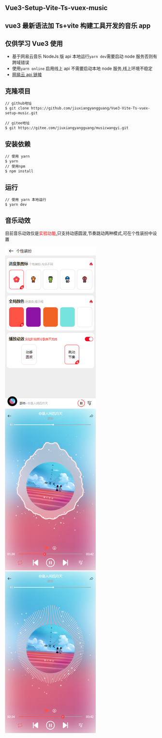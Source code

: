 ## **Vue3-Setup-Vite-Ts-vuex-music**

## vue3 最新语法加 Ts+vite 构建工具开发的音乐 app

## 仅供学习 Vue3 使用

- 基于网易云音乐 NodeJs 版 api 本地运行`yarn dev`需要启动 node 服务否则有跨域错误
- 使用`yarn online` 启用线上 api 不需要启动本地 node 服务,线上环境不稳定
- [网易云 api 链接](https://github.com/Binaryify/NeteaseCloudMusicApi)

## 克隆项目

```shell
// github地址
$ git clone https://github.com/jiuxiangyangguang/Vue3-Vite-Ts-vuex-setup-music.git

// gitee地址
$ git https://gitee.com/jiuxiangyangguang/musicwangyi.git
```

## 安装依赖

```shell
// 使用 yarn
$ yarn
// 使用npm
$ npm install
```

## 运行

```shell
// 使用 yarn 本地运行
$ yarn dev
```

## 音乐动效

目前音乐动效仅是<font color='red'>实验功能</font>,只支持动感圆波,节奏跳动两种模式,可在个性装扮中设置

<img src="mdimg/Snipaste_2021-12-24_15-00-19.png" alt="Snipaste_2021-12-24_15-00-19" style="zoom: 80%;" /><img src="mdimg/Snipaste_2021-12-24_14-58-37.png" alt="Snipaste_2021-12-24_14-58-37" style="zoom: 80%;" /><img src="mdimg/Snipaste_2021-12-24_14-59-39.png" alt="Snipaste_2021-12-24_14-59-39" style="zoom: 80%;" />
